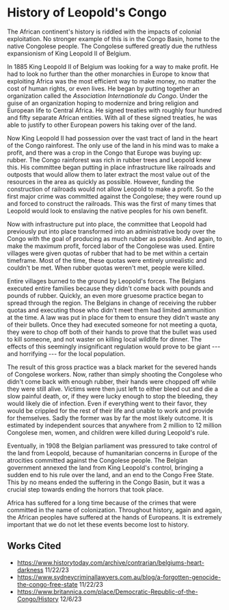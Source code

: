# History of Leopold's Congo

The African continent's history is riddled with the impacts of colonial
exploitation. No stronger example of this is in the Congo Basin, home to the
native Congolese people. The Congolese suffered greatly due the ruthless
expansionism of King Leopold II of Belgium.

In 1885 King Leopold II of Belgium was looking for a way to make profit. He had
to look no further than the other monarchies in Europe to know that exploiting
Africa was the most efficient way to make money, no matter the cost of human
rights, or even lives. He began by putting together an organization called the
*Association Internationale du Congo*. Under the guise of an organization hoping
to modernize and bring religion and European life to Central Africa. He signed
treaties with roughly four hundred and fifty separate African entities. With all
of these signed treaties, he was able to justify to other European powers his
taking over of the land.

Now King Leopold II had possession over the vast tract of land in the heart of
the Congo rainforest. The only use of the land in his mind was to make a profit,
and there was a crop in the Congo that Europe was buying up: rubber. The Congo
rainforest was rich in rubber trees and Leopold knew this. His committee began
putting in place infrastructure like railroads and outposts that would allow
them to later extract the most value out of the resources in the area as quickly
as possible. However, funding the construction of railroads would not allow
Leopold to make a profit. So the first major crime was committed against the
Congolese; they were round up and forced to construct the railroads. This was
the first of many times that Leopold would look to enslaving the native peoples
for his own benefit.

Now with infrastructure put into place, the committee that Leopold had
previously put into place transformed into an administrative body over the Congo
with the goal of producing as much rubber as possible. And again, to make the
maximum profit, forced labor of the Congolese was used. Entire villages were
given quotas of rubber that had to be met within a certain timeframe. Most of
the time, these quotas were entirely unrealistic and couldn't be met. When
rubber quotas weren't met, people were killed.

Entire villages burned to the ground by Leopold's forces. The Belgians executed
entire families because they didn't come back with pounds and pounds of rubber.
Quickly, an even more gruesome practice began to spread through the region. The
Belgians in change of receiving the rubber quotas and executing those who didn't
meet them had limited ammunition at the time. A law was put in place for them to
ensure they didn't waste any of their bullets. Once they had executed someone
for not meeting a quota, they were to chop off both of their hands to prove that
the bullet was used to kill someone, and not waster on killing local wildlife
for dinner. The effects of this seemingly insignificant regulation would prove
to be giant --- and horrifying --- for the local population.

The result of this gross practice was a black market for the severed hands of
Congolese workers. Now, rather than simply shooting the Congolese who didn't
come back with enough rubber, their hands were chopped off while they were still
alive. Victims were then just left to either bleed out and die a slow painful
death, or, if they were lucky enough to stop the bleeding, they would likely die
of infection. Even if everything went to their favor, they would be crippled for
the rest of their life and unable to work and provide for themselves. Sadly the
former was by far the most likely outcome. It is estimated by independent
sources that anywhere from 2 million to 12 million Congolese men, women, and
children were killed during Leopold's rule.

Eventually, in 1908 the Belgian parliament was pressured to take control of the
land from Leopold, because of humanitarian concerns in Europe of the atrocities
committed against the Congolese people. The Belgian government annexed the land
from King Leopold's control, bringing a sudden end to his rule over the land,
and an end to the Congo Free State. This by no means ended the suffering in the
Congo Basin, but it was a crucial step towards ending the horrors that took
place.

Africa has suffered for a long time because of the crimes that were committed in
the name of colonization. Throughout history, again and again, the African
peoples have suffered at the hands of Europeans. It is extremely important that
we do not let these events become lost to history.

## Works Cited

- <https://www.historytoday.com/archive/contrarian/belgiums-heart-darkness>
  11/22/23
- <https://www.sydneycriminallawyers.com.au/blog/a-forgotten-genocide-the-congo-free-state>
  11/22/23
- <https://www.britannica.com/place/Democratic-Republic-of-the-Congo/History>
  12/6/23
